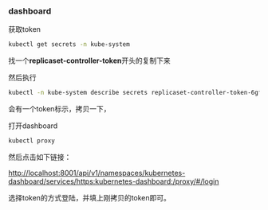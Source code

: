 

### dashboard

获取token

```bash
kubectl get secrets -n kube-system
```

找一个**replicaset-controller-token**开头的复制下来

然后执行

```bash
kubectl -n kube-system describe secrets replicaset-controller-token-6gfj2
```

会有一个token标示，拷贝一下，



打开dashboard

```bash
kubectl proxy
```

然后点击如下链接：

[http://localhost:8001/api/v1/namespaces/kubernetes-dashboard/services/https:kubernetes-dashboard:/proxy/#/login](https://links.jianshu.com/go?to=http%3A%2F%2Flocalhost%3A8001%2Fapi%2Fv1%2Fnamespaces%2Fkubernetes-dashboard%2Fservices%2Fhttps%3Akubernetes-dashboard%3A%2Fproxy%2F%23%2Flogin)



选择token的方式登陆，并填上刚拷贝的token即可。
